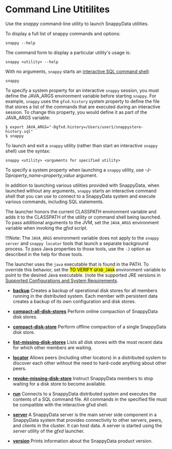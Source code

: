 # Command Line Utitilites

Use the *snappy* command-line utility to launch SnappyData utilities.

To display a full list of snappy commands and options:

``` pre
snappy --help
```

The command form to display a particular utility's usage is:

``` pre
snappy <utility> --help
```

With no arguments, `snappy` starts an [interactive SQL command shell](../../reference/interactive_commands/store_command_reference.md):

``` pre
snappy
```

To specify a system property for an interactive `snappy` session, you must define the JAVA_ARGS environment variable before starting `snappy`. For example, `snappy` uses the `gfxd.history` system property to define the file that stores a list of the commands that are executed during an interactive session. To change this property, you would define it as part of the JAVA_ARGS variable:

``` pre
$ export JAVA_ARGS="-Dgfxd.history=/Users/user1/snappystore-history.sql" 
$ snappy
```

To launch and exit a `snappy` utility (rather than start an interactive `snappy` shell) use the syntax:

``` pre
snappy <utility> <arguments for specified utility>
```

To specify a system property when launching a `snappy` utility, use -J-D*property_name*=*property_value* argument.

In addition to launching various utilities provided with SnappyData, when launched without any arguments, `snappy` starts an interactive command shell that you can use to connect to a SnappyData system and execute various commands, including SQL statements.

The launcher honors the current CLASSPATH environment variable and adds it to the CLASSPATH of the utility or command shell being launched. To pass additional arguments to the JVM, set the `JAVA_ARGS` environment variable when invoking the *gfxd* script.

!!!Note:
	The `JAVA_ARGS` environment variable does not apply to the `snappy server` and `snappy locator` tools that launch a separate background process. To pass Java properties to those tools, use the `-J` option as described in the help for those tools. </p>

The launcher uses the `java` executable that is found in the PATH. To override this behavior, set the <mark> TO VERIFY `GFXD_JAVA`</mark> environment variable to point to the desired Java executable. (note the supported JRE versions in [Supported Configurations and System Requirements](../../sys_requirement.md).

-   **[backup](../../reference/command_line_utilities/store-backup.md)**
    Creates a backup of operational disk stores for all members running in the distributed system. Each member with persistent data creates a backup of its own configuration and disk stores.

-   **[compact-all-disk-stores](../../reference/command_line_utilities/store-compact-all-disk-stores.md)**
    Perform online compaction of SnappyData disk stores.

-   **[compact-disk-store](../../reference/command_line_utilities/store-compact-disk-store.md)**
    Perform offline compaction of a single SnappyData disk store.

-   **[list-missing-disk-stores](../../reference/command_line_utilities/store-list-missing-disk-stores.md)**
    Lists all disk stores with the most recent data for which other members are waiting.

-   **[locator](../../reference/command_line_utilities/store-locator.md)**
    Allows peers (including other locators) in a distributed system to discover each other without the need to hard-code anything about other peers.

-   **[revoke-missing-disk-store](../../reference/command_line_utilities/store-revoke-missing-disk-stores.md)**
    Instruct SnappyData members to stop waiting for a disk store to become available.

-   **[run](../../reference/command_line_utilities/store-run.md)**
    Connects to a SnappyData distributed system and executes the contents of a SQL command file. All commands in the specified file must be compatible with the interactive gfxd shell.

-   **[server](../../reference/command_line_utilities/store-server.md)**
    A SnappyData server is the main server side component in a SnappyData system that provides connectivity to other servers, peers, and clients in the cluster. It can host data. A server is started using the *server* utility of the *gfxd* launcher.

-   **[version](../../reference/command_line_utilities/store-version.md)**
    Prints information about the SnappyData product version.
